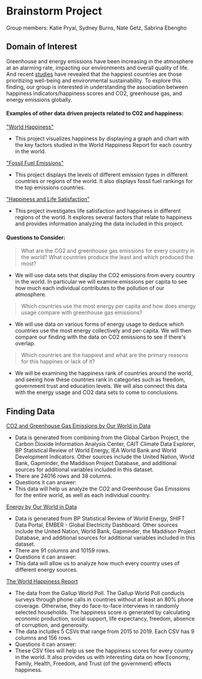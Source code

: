 # Brainstorm Project

Group members: Katie Pryal, Sydney Burns, Nate Getz, Sabrina Ebengho

## Domain of Interest

Greenhouse and energy emissions have been increasing in the atmosphere at an alarming rate, impacting our environments and overall quality of life. And recent [studies](https://www.gfmag.com/global-data/non-economic-data/happiest-countries) have revealed that the happiest countries are those prioritizing well-being and environmental sustainability. To explore this finding, our group is interested in understanding the association between happiness indicators/happiness scores and CO2, greenhouse gas, and energy emissions globally.

#### Examples of other data driven projects related to C02 and happiness:

["World Happiness"](http://www.alexanderbastidasfry.com/happy/)
- This project visualizes happiness by displaying a graph and chart with the key factors studied in the World Happiness Report for each country in the world.

["Fossil Fuel Emissions"](http://www.globalcarbonatlas.org/en/CO2-emissions)
- This project displays the levels of different emission types in different countries or regions of the world. It also displays fossil fuel rankings for the top emissions countries.

["Happiness and Life Satisfaction"](https://ourworldindata.org/happiness-and-life-satisfaction)
- This project investigates life satisfaction and happiness in different regions of the world. It explores several factors that relate to happiness and provides information analyzing the data included in this project.

#### Questions to Consider:

> What are the CO2 and greenhouse gas emissions for every country in the world? What countries produce the least and which produced the most?
- We will use data sets that display the CO2 emissions from every country in the world. In particular we will examine emissions per capita to see how much each individual contributes to the pollution of our atmosphere.

> Which countries use the most energy per capita and how does energy usage compare with greenhouse gas emissions?
- We will use data on various forms of energy usage to deduce which countries use the most energy collectively and per-capita. We will then compare our finding with the data on CO2 emissions to see if there's overlap.

> Which countries are the happiest and what are the primary reasons for this happines or lack of it?
- We will be examining the happiness rank of countries around the world, and seeing how these countries rank in categories such as freedom, government trust and education levels. We will also connect this data with the energy usage and CO2 data sets to come to conclusions.


## Finding Data

[CO2 and Greenhouse Gas Emissions by Our World in Data](https://github.com/owid/co2-data#%EF%B8%8F-download-our-complete-co2-and-greenhouse-gas-emissions-dataset--csv--xlsx--json)
- Data is generated from combining from the Global Carbon Project, the Carbon Dioxide Information Analysis Center, CAIT Climate Data Explorer, BP Statistical Review of World Energy, IEA World Bank and World Development Indicators. Other sources include the United Nation, World Bank, Gapminder, the Maddison Project Database, and additional sources for additional variables included in this dataset.
- There are 24016 rows and 38 columns.
- Questions it can answer:
- This data will help us analyze the CO2 and Greenhouse Gas Emissions for the entire world, as well as each individual country.

[Energy by Our World in Data](https://github.com/owid/energy-data)
- Data is generated from BP Statistical Review of World Energy, SHIFT Data Portal, EMBER - Global Electricity Dashboard. Other sources include the United Nation, World Bank, Gapminder, the Maddison Project Database, and additional sources for additional variables included in this dataset.
- There are 91 columns and 10159 rows.
- Questions it can answer:
- This data will allow us to analyze how much every country uses of different energy sources.

[The World Happiness Report](https://www.kaggle.com/unsdsn/world-happiness)
- The data from the Gallup World Poll. The Gallup World Poll conducts surveys through phone calls in countries without at least an 80% phone coverage. Otherwise, they do face-to-face interviews in randomly selected households. The happiness score is generated by calculating economic production, social support, life expectancy, freedom, absence of corruption, and generosity.
- The data includes 5 CSVs that range from 2015 to 2019. Each CSV has 9 columns and 156 rows.
- Questions it can answer:
- These CSV files will help us see the happiness scores for every country in the world. It also provides us with interesting data on how Economy, Family, Health, Freedom, and Trust (of the government) effects happiness. 
